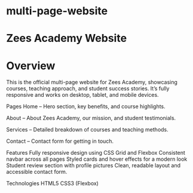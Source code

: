 # multi-page-website

# Zees Academy Website

# Overview
This is the official multi-page website for Zees Academy, showcasing courses, teaching approach, and student success stories. It’s fully responsive and works on desktop, tablet, and mobile devices.

Pages
Home – Hero section, key benefits, and course highlights.

About – About Zees Academy, our mission, and student testimonials.

Services – Detailed breakdown of courses and teaching methods.

Contact – Contact form for getting in touch.

Features
Fully responsive design using CSS Grid and Flexbox
Consistent navbar across all pages
Styled cards and hover effects for a modern look
Student review section with profile pictures
Clean, readable layout and accessible contact form.

Technologies
HTML5
CSS3 (Flexbox)
